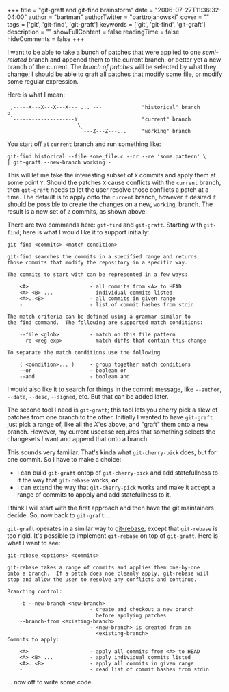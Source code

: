 +++
title = "git-graft and git-find brainstorm"
date = "2006-07-27T11:36:32-04:00"
author = "bartman"
authorTwitter = "barttrojanowski"
cover = ""
tags = ['git', 'git-find', 'git-graft']
keywords = ['git', 'git-find', 'git-graft']
description = ""
showFullContent = false
readingTime = false
hideComments = false
+++

I want to be able to take a bunch of patches that were applied to one *semi-related* 
branch and appened them to the current branch, or better yet a new branch of the 
current.  The *bunch of patches* will be selected by what they change; I should 
be able to graft all patches that modify some file, or modify some regular expression.

Here is what I mean:

     ,-----X---X---X---X--- ... ---             "historical" branch
    o
     `--------------------Y                     "current" branch
                           \
                            `---Z---Z---...     "working" branch

You start off at `current` branch and run something like:

    git-find historical --file some_file.c --or --re 'some pattern' \
    | git-graft --new-branch working -

This will let me take the interesting subset of `X` commits and apply them at some 
point `Y`.  Should the patches `X` cause conflicts with the `current` branch, then 
`git-graft` needs to let the user resolve those conflicts a patch at a time.  The 
default is to apply onto the `current` branch, however if desired it should be 
possible to create the changes on a new, `working`, branch.  The result is a new 
set of `Z` commits, as shown above.

<!--more-->

There are two commands here: `git-find` and `git-graft`.  Starting with `git-find`; here is what I would like it to support initially:

    git-find <commits> <match-condition>

    git-find searches the commits in a specified range and returns
    those commits that modify the repository in a specific way.

    The commits to start with can be represented in a few ways:

        <A>                    - all commits from <A> to HEAD
        <A> <B> ...            - individual commits listed
        <A>..<B>               - all commits in given range
        -                      - list of commit hashes from stdin

    The match criteria can be defined using a grammar similar to
    the find command.  The following are supported match conditions:
    
        --file <glob>          - match on this file pattern
        --re <reg-exp>         - match diffs that contain this change

    To separate the match conditions use the following

        ( <condition>... )     - group together match conditions
        --or                   - boolean or
        --and                  - boolean and

I would also like it to search for things in the commit message, like `--author`, `--date`, `--desc`, `--signed`, etc.  But that can be added later.

The second tool I need is `git-graft`; this tool lets you cherry pick a slew of patches from one branch to the other.  Initially I wanted 
to have `git-graft` just pick a range of, like all the *X*'es above, and "graft" them onto a new branch.  However, my current usecase
requires that something selects the changesets I want and append that onto a branch.

This sounds very familiar.  That's kinda what `git-cherry-pick` does, but for one commit.  So I have to make a choice:

  - I can build `git-graft` ontop of `git-cherry-pick` and add statefullness to it the way that `git-rebase` works, **or**
  - I can extend the way that `git-cherry-pick` works and make it accept a range of commits to appply and add statefullness to it.

I think I will start with the first approach and then have the git maintainers decide.  So, now back to `git-graft`...

`git-graft` operates in a similar way to [git-rebase](http://www.kernel.org/pub/software/scm/git/docs/git-rebase.html),
except that `git-rebase` is too rigid.  It's possible to implement `git-rebase` on top of `git-graft`.  Here is what I want to see:

    git-rebase <options> <commits>

    git-rebase takes a range of commits and applies them one-by-one
    onto a branch.  If a patch does noe cleanly apply, git-rebase will
    stop and allow the user to resolve any conflicts and continue.

    Branching control:

        -b --new-branch <new-branch>
                               - create and checkout a new branch 
                                 before applying patches
        --branch-from <existing-branch>
                               - <new-branch> is created from an
                                 <existing-branch>
    Commits to apply:

        <A>                    - apply all commits from <A> to HEAD
        <A> <B> ...            - apply individual commits listed
        <A>..<B>               - apply all commits in given range
        -                      - read list of commit hashes from stdin

... now off to write some code.